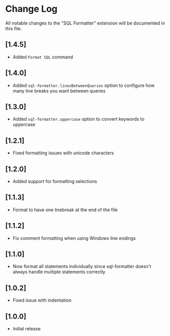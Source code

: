 # Change Log

All notable changes to the "SQL Formatter" extension will be documented in this file.

## [1.4.5]

- Added `Format SQL` command

## [1.4.0]

- Added `sql-formatter.linesBetweenQueries` option to configure how many line breaks you want between queries

## [1.3.0]

- Added `sql-formatter.uppercase` option to convert keywords to uppercase

## [1.2.1]

- Fixed formatting issues with unicode characters

## [1.2.0]

- Added support for formatting selections

## [1.1.3]

- Format to have one linebreak at the end of the file

## [1.1.2]

- Fix comment formatting when using Windows line endings

## [1.1.0]

- Now format all statements individually since sql-formatter doesn't always handle multiple statements correctly

## [1.0.2]

- Fixed issue with indentation

## [1.0.0]

- Initial release
